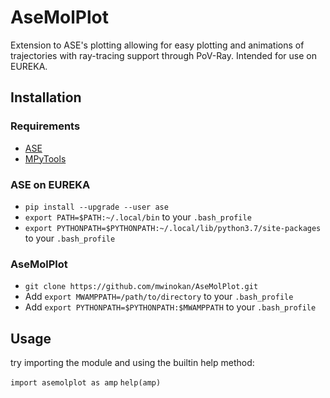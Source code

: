 # AseMolPlot

Extension to ASE's plotting allowing for easy plotting and animations of trajectories with ray-tracing support through PoV-Ray. Intended for use on EUREKA.

## Installation

### Requirements

*   [ASE](#https://wiki.fysik.dtu.dk/ase/index.html)
*   [MPyTools](#https://github.com/mwinokan/MPyTools)

### ASE on EUREKA

*   `pip install --upgrade --user ase`
*   `export PATH=$PATH:~/.local/bin` to your `.bash_profile`
*   `export PYTHONPATH=$PYTHONPATH:~/.local/lib/python3.7/site-packages` to your `.bash_profile`

### AseMolPlot

* `git clone https://github.com/mwinokan/AseMolPlot.git`
* Add `export MWAMPPATH=/path/to/directory` to your `.bash_profile`
* Add `export PYTHONPATH=$PYTHONPATH:$MWAMPPATH` to your `.bash_profile`

## Usage

try importing the module and using the builtin help method:

`import asemolplot as amp`
`help(amp)`

